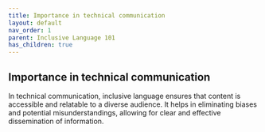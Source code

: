 ```yaml
---
title: Importance in technical communication
layout: default
nav_order: 1
parent: Inclusive Language 101
has_children: true
---
```

## Importance in technical communication

In technical communication, inclusive language ensures that content is accessible and relatable to a diverse audience. It helps in eliminating biases and potential misunderstandings, allowing for clear and effective dissemination of information.

